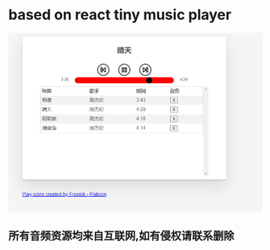 <h1>based on react tiny music player</h1>
<img src='image.png'> </img>
<h2>所有音频资源均来自互联网,如有侵权请联系删除</h2>
